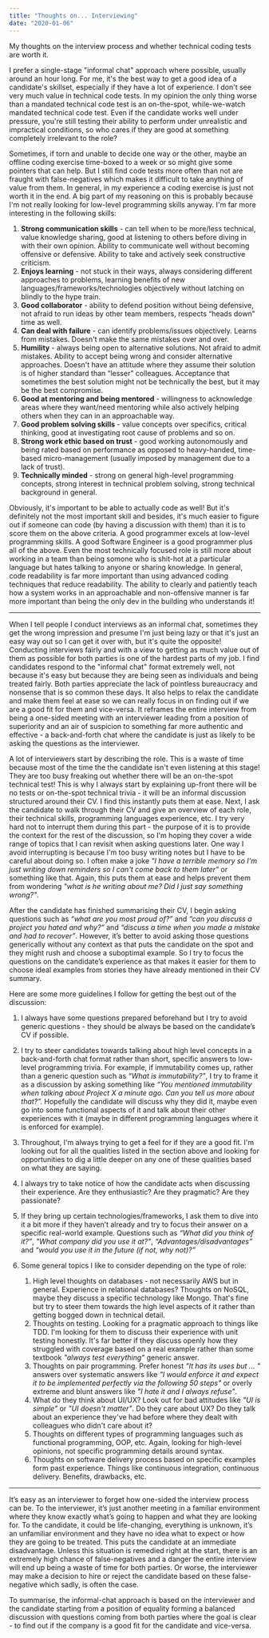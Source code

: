 ```yaml
---
title: "Thoughts on... Interviewing"
date: "2020-01-06"
---
```


My thoughts on the interview process and whether technical coding tests are
worth it.

<!-- end -->

I prefer a single-stage "informal chat" approach where possible, usually around
an hour long. For me, it's the best way to get a good idea of a candidate's
skillset, especially if they have a lot of experience. I don't see very much
value in technical code tests. In my opinion the only thing worse than a
mandated technical code test is an on-the-spot, while-we-watch mandated
technical code test. Even if the candidate works well under pressure, you're
still testing their ability to perform under unrealistic and impractical
conditions, so who cares if they are good at something completely irrelevant to
the role?

Sometimes, if torn and unable to decide one way or the other, maybe an offline
coding exercise time-boxed to a week or so might give some pointers that can
help. But I still find code tests more often than not are fraught with
false-negatives which makes it difficult to take anything of value from them. In
general, in my experience a coding exercise is just not worth it in the end. A
big part of my reasoning on this is probably because I'm not really looking for
low-level programming skills anyway. I'm far more interesting in the following
skills:

1. **Strong communication skills** - can tell when to be more/less technical,
   value knowledge sharing, good at listening to others before diving in with
   their own opinion. Ability to communicate well without becoming offensive or
   defensive. Ability to take and actively seek constructive criticism.
2. **Enjoys learning** - not stuck in their ways, always considering different
   approaches to problems, learning benefits of new
   languages/frameworks/technologies objectively without latching on blindly to
   the hype train.
3. **Good collaborator** - ability to defend position without being defensive,
   not afraid to run ideas by other team members, respects “heads down” time as
   well.
4. **Can deal with failure** - can identify problems/issues objectively. Learns
   from mistakes. Doesn't make the same mistakes over and over.
5. **Humility** - always being open to alternative solutions. Not afraid to
   admit mistakes. Ability to accept being wrong and consider alternative
   approaches. Doesn't have an attitude where they assume their solution is of
   higher standard than “lesser” colleagues. Acceptance that sometimes the best
   solution might not be technically the best, but it may be the best
   compromise.
6. **Good at mentoring and being mentored** - willingness to acknowledge areas
   where they want/need mentoring while also actively helping others when they
   can in an approachable way.
7. **Good problem solving skills** - value concepts over specifics, critical
   thinking, good at investigating root cause of problems and so on.
8. **Strong work ethic based on trust** - good working autonomously and being
   rated based on performance as opposed to heavy-handed, time-based
   micro-management (usually imposed by management due to a lack of trust).
9. **Technically minded** - strong on general high-level programming concepts,
   strong interest in technical problem solving, strong technical background in
   general.

Obviously, it's important to be able to actually code as well! But it's
definitely not the most important skill and besides, it's much easier to figure
out if someone can code (by having a discussion with them) than it is to score
them on the above criteria. A good programmer excels at low-level programming
skills. A good Software Engineer is a good programmer plus all of the above.
Even the most technically focused role is still more about working in a team
than being somone who is shit-hot at a particular language but hates talking to
anyone or sharing knowledge. In general, code readability is far more important
than using advanced coding techniques that reduce readability. The ability to
clearly and patiently teach how a system works in an approachable and
non-offensive manner is far more important than being the only dev in the
building who understands it!

---

When I tell people I conduct interviews as an informal chat, sometimes they get
the wrong impression and presume I'm just being lazy or that it's just an easy
way out so I can get it over with, but it's quite the opposite! Conducting
interviews fairly and with a view to getting as much value out of them as
possible for both parties is one of the hardest parts of my job. I find
candidates respond to the "informal chat" format extremely well, not because
it's easy but because they are being seen as individuals and being treated
fairly. Both parties appreciate the lack of pointless bureaucracy and nonsense
that is so common these days. It also helps to relax the candidate and make them
feel at ease so we can really focus in on finding out if we are a good fit for
them and vice-versa. It reframes the entire interview from being a one-sided
meeting with an interviewer leading from a position of superiority and an air of
suspicion to something far more authentic and effective - a back-and-forth chat
where the candidate is just as likely to be asking the questions as the
interviewer.

A lot of interviewers start by describing the role. This is a waste of time
because most of the time the the candidate isn't even listening at this stage!
They are too busy freaking out whether there will be an on-the-spot technical
test! This is why I always start by explaining up-front there will be no tests
or on-the-spot technical trivia - it will be an informal discussion structured
around their CV. I find this instantly puts them at ease. Next, I ask the
candidate to walk through their CV and give an overview of each role, their
technical skills, programming languages experience, etc. I try very hard not to
interrupt them during this part - the purpose of it is to provide the context
for the rest of the discussion, so I'm hoping they cover a wide range of topics
that I can revisit when asking questions later. One way I avoid interrupting is
because I'm too busy writing notes but I have to be careful about doing so. I
often make a joke _"I have a terrible memory so I'm just writing down reminders
so I can't come back to them later"_ or something like that. Again, this puts
them at ease and helps prevent them from wondering _"what is he writing about
me? Did I just say something wrong?"_.

After the candidate has finished summarising their CV, I begin asking questions
such as _“what are you most proud of?”_ and _“can you discuss a project you hated
and why?”_ and _“discuss a time when you made a mistake and had to recover”_.
However, it’s better to avoid asking those questions generically without any
context as that puts the candidate on the spot and they might rush and choose a
suboptimal example. So I try to focus the questions on the candidate’s
experience as that makes it easier for them to choose ideal examples from
stories they have already mentioned in their CV summary.

Here are some more guidelines I follow for getting the best out of the
discussion:

1. I always have some questions prepared beforehand but I try to avoid generic
   questions - they should be always be based on the candidate’s CV if possible.

2. I try to steer candidates towards talking about high level concepts in a
   back-and-forth chat format rather than short, specific answers to low-level
   programming trivia. For example, if immutability comes up, rather than a
   generic question such as _“What is immutability?”_, I try to frame it as a
   discussion by asking something like _“You mentioned immutability when talking
   about Project X a minute ago. Can you tell us more about that?”._ Hopefully the
   candidate will discuss why they did it, maybe even go into some functional
   aspects of it and talk about their other experiences with it (maybe in
   different programming languages where it is enforced for example).
3. Throughout, I'm always trying to get a feel for if they are a good fit. I'm
   looking out for all the qualities listed in the section above and looking for
   opportunities to dig a little deeper on any one of these qualities based on
   what they are saying.
4. I always try to take notice of how the candidate acts when discussing their
   experience. Are they enthusiastic? Are they pragmatic? Are they passionate?
5. If they bring up certain technologies/frameworks, I ask them to dive into it
   a bit more if they haven’t already and try to focus their answer on a
   specific real-world example. Questions such as _“What did you think of it?”_,
   _"What company did you use it at?"_, _“Advantages/disadvantages”_ and _“would
   you use it in the future (if not, why not)?”_
6. Some general topics I like to consider depending on the type of role:
   1. High level thoughts on databases - not necessarily AWS but in general.
      Experience in relational databases? Thoughts on NoSQL, maybe they discuss
      a specific technology like Mongo. That's fine but try to steer them
      towards the high level aspects of it rather than getting bogged down in
      technical detail.
   2. Thoughts on testing. Looking for a pragmatic approach to things like TDD.
      I'm looking for them to discuss their experience with unit testing
      honestly. It's far better if they discuss openly how they struggled with
      coverage based on a real example rather than some textbook _"always test
      everything"_ generic answer.
   3. Thoughts on pair programming. Prefer honest _"It has its uses but … "_
      answers over systematic answers like _"I would enforce it and expect it
      to be implemented perfectly via the following 50 steps"_ or overly
      extreme and blunt answers like _"I hate it and I always refuse"_.
   4. What do they think about UI/UX? Look out for bad attitudes like _"UI is
      simple"_ or _"UI doesn't matter"_. Do they care about UX? Do they talk
      about an experience they've had before where they dealt with colleagues
      who didn't care about it?
   5. Thoughts on different types of programming languages such as functional
      programming, OOP, etc. Again, looking for high-level opinions, not
      specific programming details around syntax.
   6. Thoughts on software delivery process based on specific examples form
      past experience. Things like continuous integration, continuous delivery.
      Benefits, drawbacks, etc.

---

It’s easy as an interviewer to forget how one-sided the interview process can
be. To the interviewer, it’s just another meeting in a familiar environment
where they know exactly what’s going to happen and what they are looking for. To
the candidate, it could be life-changing, everything is unknown, it’s an
unfamiliar environment and they have no idea what to expect or how they are
going to be treated. This puts the candidate at an immediate disadvantage.
Unless this situation is remedied right at the start, there is an extremely high
chance of false-negatives and a danger the entire interview will end up being a
waste of time for both parties. Or worse, the interviewer may make a decision to
hire or reject the candidate based on these false-negative which sadly, is
often the case.

To summarise, the informal-chat approach is based on the interviewer and the
candidate starting from a position of equality forming a balanced discussion
with questions coming from both parties where the goal is clear - to find out if
the company is a good fit for the candidate and vice-versa.
